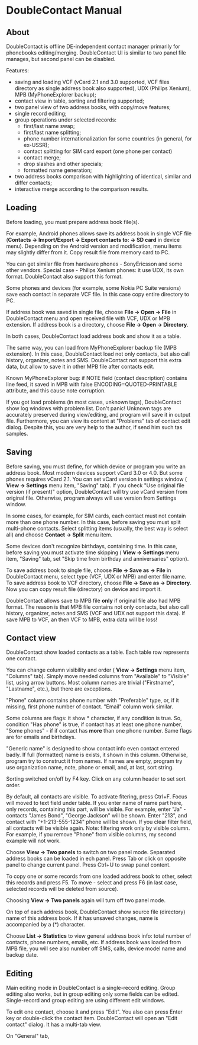 # DoubleContact Manual #

## About ##

DoubleContact is offline DE-independent contact manager primarily for phonebooks editing/merging.
DoubleContact UI is similar to two panel file manages, but second panel can be disabled.

Features:

* saving and loading VCF (vCard 2.1 and 3.0 supported, VCF files directory as single address book also supported),  UDX (Philips Xenium), MPB (MyPhoneExplorer backup);
* contact view in table, sorting and filtering supported;
* two panel view of two address books, with copy/move features;
* single record editing;
* group operations under selected records:
  - first/last name swap;
  - first/last name splitting;
  - phone number internationalization for some countries (in general, for ex-USSR);
  - contact splitting for SIM card export (one phone per contact)
  - contact merge;
  - drop slashes and other specials;
  - formatted name generation;
* two address books comparison with highlighting of identical, similar and differ contacts;
* interactive merge according to the comparison results.

## Loading ##

Before loading, you must prepare address book file(s).

For example, Android phones allows save its address book in single VCF file (**Contacts -> Import/Export -> Export contacts to: -> SD card** in device menu). Depending on the Android version and modification, menu items may slightly differ from it. Copy result file from memory card to PC.

You can get similar file from hardware phones - SonyEricsson and some other vendors. Special case - Philips Xenium phones: it use UDX, its own format. DoubleContact also support this format.

Some phones and devices (for example, some Nokia PC Suite versions) save each contact in separate VCF file. In this case copy entire directory to PC.

If address book was saved in single file, choose **File -> Open -> File** in DoubleContact menu and open received file with VCF, UDX or MPB extension. If address book is a directory, choose **File -> Open -> Directory**.

In both cases, DoubleContact load address book and show it as a table.

The same way, you can load from MyPhoneExplorer backup file (MPB extension). In this case, DoubleContact load not only contacts, but also call history, organizer, notes and SMS. DoubleContact not support this extra data, but allow to save it in other MPB file after contacts edit.

Known MyPhoneExplorer bug: if NOTE field (contact description) contains line feed, it saved in MPB with false ENCODING=QUOTED-PRINTABLE attribute, and this cause note corruption.

If you got load problems (in most cases, unknown tags), DoubleContact show log windows with problem list. Don't panic! Unknown tags are accurately preserved during view/editing, and program will save it in output file. Furthermore, you can view its content at "Problems" tab of contact edit dialog. Despite this, you are very help to the author, if send him such tas samples.

## Saving ##

Before saving, you must define, for which device or program you write an address book. Most modern devices support vCard 3.0 or 4.0. But some phones requires vCard 2.1. You can set vCard version in settings window ( **View -> Settings** menu item, "Saving" tab). If you check "Use original file version (if present)" option, DoubleContact will try use vCard version from original file. Otherwise, program always will use version from Settings window.

In some cases, for example, for SIM cards, each contact must not contain more than one phone number. In this case, before saving you must split multi-phone contacts. Select splitting items (usually, the best way is select all) and choose **Contact -> Split** menu item.

Some devices don't recognize birthdays, containing time. In this case, before saving you must activate time skipping ( **View -> Settings** menu item, "Saving" tab, set "Skip time from birthday and anniversaries" option).

To save address book to single file, choose **File -> Save as -> File** in DoubleContact menu, select type (VCF, UDX or MPB) and enter file name. To save address book to VCF directory, choose **File -> Save as -> Directory**. Now you can copy result file (directory) on device and import it.

DoubleContact allows save to MPB file **only** if original file also had MPB format. The reason is that MPB file contains  not only contacts, but also call history, organizer, notes and SMS (VCF and UDX not support this data). If save MPB to VCF, an then VCF to MPB, extra data will be loss!

## Contact view ##

DoubleContact show loaded contacts as a table. Each table row represents one contact.

You can change column visibility and order ( **View -> Settings** menu item, "Columns" tab). Simply move needed columns from "Available" to "Visible" list, using arrow buttons. Most column names are trivial ("Firstname", "Lastname", etc.), but there are exceptions.

"Phone" column contains phone number with "Preferable" type, or, if it missing, first phone number of contact. "Email" column work similar.

Some columns are flags: it show \* character, if any condition is true. So, condition "Has phone" is true, if contact has at least one phone number, "Some phones" - if if contact has **more** than one phone number. Same flags are for emails and birthdays.

"Generic name" is designed to show contact info even contact entered badly. If full (formatted) name is exists, it shown in this column. Otherwise, program try to construct it from names. If names are empty, program try use organization name, note, phone or email, and, at last, sort string.

Sorting switched on/off by F4 key. Click on any column header to set sort order.

By default, all contacts are visible. To activate fitering, press Ctrl+F. Focus will moved to text field under table. If you enter name of name part here, only records, containing this part, will be visible. For example, enter "Ja" - contacts "James Bond", "George Jackson" will be shown. Enter "213", and contact with "+1-213-555-1234" phone will be shown. If you clear filter field, all contacts will be visible again. Note: filtering work only by visible column. For example, if you remove "Phone" from visible columns, my second example will not work.

Choose **View -> Two panels** to switch on two panel mode. Separated address books can be loaded in ech panel. Press Tab or click on opposite panel to change current panel. Press Ctrl+U to swap panel content.

To copy one or some records from one loaded address book to other, select this records and press F5. To move - select and press F6 (in last case, selected records will be deleted from source).

Choosing **View -> Two panels** again  will turn off two panel mode.

On top of each address book, DoubleContact show source file (directory) name of this address book. If it has unsaved changes, name is accompanied by a  (\*) character.

Choose **List -> Statistics** to view general address book info: total number of contacts, phone numbers, emails, etc. If address book was loaded from MPB file, you will see also number off SMS, calls, device model name and backup date.

## Editing ##

Main editing mode in DoubleContact is a single-record editing. Group editing also works, but in group editing only some fields can be edited. Single-record and group editing are using different edit windows.

To edit one contact, choose it and press "Edit". You also can press Enter key or double-click the contact item. DoubleContact will open an "Edit contact" dialog. It has a multi-tab view.

On "General" tab, 
































